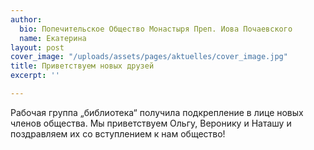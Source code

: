 ```yaml
---
author:
  bio: Попечительское Общество Монастыря Преп. Иова Почаевского
  name: Екатерина
layout: post
cover_image: "/uploads/assets/pages/aktuelles/cover_image.jpg"
title: Приветствуем новых друзей
excerpt: ''

---
```

Рабочая группа „библиотека“ получила подкрепление в лице новых членов общества. Мы приветствуем Ольгу, Веронику и Наташу и поздравляем их со вступлением к нам общество!